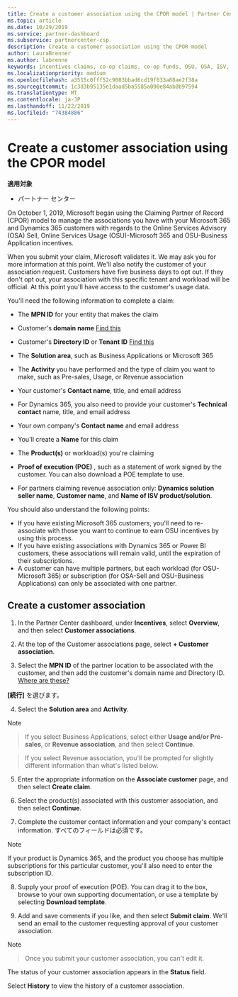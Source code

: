 ```yaml
---
title: Create a customer association using the CPOR model | Partner Center
ms.topic: article
ms.date: 10/29/2019
ms.service: partner-dashboard
ms.subservice: partnercenter-csp
description: Create a customer association using the CPOR model
author: LauraBrenner
ms.author: labrenne
keywords: incentives claims, co-op claims, co-op funds, OSU, OSA, ISV, revenue association
ms.localizationpriority: medium
ms.openlocfilehash: a3515c0fff52c9083bbad6cd19f033a88ae2f38a
ms.sourcegitcommit: 1c3d3b95135e1daad5ba5585a090e84ab0b97594
ms.translationtype: MT
ms.contentlocale: ja-JP
ms.lasthandoff: 11/22/2019
ms.locfileid: "74384886"
---
```

# <a name="create-a-customer-association-using-the-cpor-model"></a>Create a customer association using the CPOR model

**適用対象**

-  パートナー センター


On October 1, 2019, Microsoft began using the Claiming Partner of Record (CPOR) model to manage the associations you have with your Microsoft 365 and Dynamics 365 customers with regards to the Online Services Advisory (OSA) Sell, Online Services Usage (OSU)-Microsoft 365 and OSU-Business Application incentives.

When you submit your claim, Microsoft validates it. We may ask you for more information at this point. We'll also notify the customer of your association request. Customers have five business days to opt out. If they don't opt out, your association with this specific tenant and workload will be official. At this point you'll have access to the customer's usage data. 

You'll need the following information to complete a claim:

- The **MPN ID** for your entity that makes the claim

- Customer's **domain name** [Find this](https://docs.microsoft.com/partner-center/find-customer-domain-name)

- Customer's **Directory ID** or **Tenant ID** [Find this](https://docs.microsoft.com/partner-center/find-customer-domain-name)

- The **Solution area**, such as Business Applications or Microsoft 365

- The **Activity** you have performed and the type of claim you want to make, such as Pre-sales, Usage, or Revenue association

- Your customer's **Contact name**, title, and email address

- For Dynamics 365, you also need to provide your customer's **Technical contact** name, title, and email address

- Your own company's **Contact name** and email address

- You'll create a **Name** for this claim

- The **Product(s)** or workload(s) you're claiming

- **Proof of execution (POE)** , such as a statement of work signed by the customer. You can also download a POE template to use.

- For partners claiming revenue association only: **Dynamics solution seller name**, **Customer name**, and **Name of ISV product/solution**. 

You should also understand the following points:
- If you have existing Microsoft 365 customers, you'll need to re-associate with those you want to continue to earn OSU incentives by using this process.
- If you have existing associations with Dynamics 365 or Power BI customers, these associations will remain valid, until the expiration of their subscriptions.
- A customer can have multiple partners, but each workload (for OSU-Microsoft 365) or subscription (for OSA-Sell and OSU-Business Applications) can only be associated with one partner.

## <a name="create-a-customer-association"></a>Create a customer association
1.  In the Partner Center dashboard, under **Incentives**, select **Overview**, and then select **Customer associations**. 

2.  At the top of the Customer associations page, select **+ Customer association**.

3.  Select the **MPN ID** of the partner location to be associated with the customer, and then add the customer's domain name and Directory ID. [Where are these?](https://docs.microsoft.com/partner-center/find-customer-domain-name)

**[続行]** を選びます。

4.  Select the **Solution area** and **Activity**. 

>[!Note]

>If you select Business Applications, select either **Usage and/or Pre-sales**, or **Revenue association**, and then select **Continue**. 

>If you select Revenue association, you'll be prompted for slightly different information than what's listed below. 

5.  Enter the appropriate information on the **Associate customer** page, and then select **Create claim**.

6.  Select the product(s) associated with this customer association, and then select **Continue**.

7.  Complete the customer contact information and your company's contact information. すべてのフィールドは必須です。 

>[!Note]

If your product is Dynamics 365, and the product you choose has multiple subscriptions for this particular customer, you'll also need to enter the subscription ID.

8.  Supply your proof of execution (POE). You can drag it to the box, browse to your own supporting documentation, or use a template by selecting **Download template**. 

9.  Add and save comments if you like, and then select **Submit claim**. We'll send an email to the customer requesting approval of your customer association. 

>[!NOTE]

>Once you submit your customer association, you can't edit it. 

The status of your customer association appears in the **Status** field. 

Select **History** to view the history of a customer association.
